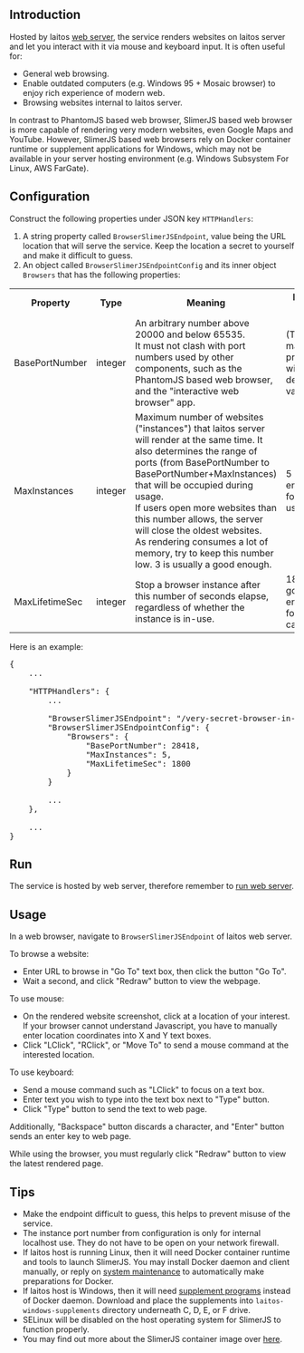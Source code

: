 ## Introduction
Hosted by laitos [web server](https://github.com/HouzuoGuo/laitos/wiki/%5BDaemon%5D-web-server), the service renders websites
on laitos server and let you interact with it via mouse and keyboard input. It is often useful for:
- General web browsing.
- Enable outdated computers (e.g. Windows 95 + Mosaic browser) to enjoy rich experience of modern web.
- Browsing websites internal to laitos server.

In contrast to PhantomJS based web browser, SlimerJS based web browser is more capable of rendering very modern
websites, even Google Maps and YouTube. However, SlimerJS based web browsers rely on Docker container runtime or
supplement applications for Windows, which may not be available in your server hosting environment (e.g. Windows
Subsystem For Linux, AWS FarGate).

## Configuration
Construct the following properties under JSON key `HTTPHandlers`:
1. A string property called `BrowserSlimerJSEndpoint`, value being the URL location that will serve the service. Keep the
   location a secret to yourself and make it difficult to guess.
2. An object called `BrowserSlimerJSEndpointConfig` and its inner object `Browsers` that has the following properties:
<table>
<tr>
    <th>Property</th>
    <th>Type</th>
    <th>Meaning</th>
    <th>Default value</th>
</tr>
<tr>
    <td>BasePortNumber</td>
    <td>integer</td>
    <td>
        An arbitrary number above 20000 and below 65535.
        <br/>
        It must not clash with port numbers used by other components, such as the PhantomJS based web browser, and the
        "interactive web browser" app.
    </td>
    <td>(This is a mandatory property without a default value)
</tr>
<tr>
    <td>MaxInstances</td>
    <td>integer</td>
    <td>
        Maximum number of websites ("instances") that laitos server will render at the same time. It also determines the
        range of ports (from BasePortNumber to BasePortNumber+MaxInstances) that will be occupied during usage.
        <br/>
        If users open more websites than this number allows, the server will close the oldest websites.
        <br/>
        As rendering consumes a lot of memory, try to keep this number low. 3 is usually a good enough.
    </td>
    <td>5 - good enough for one user</td>
</tr>
<tr>
    <td>MaxLifetimeSec</td>
    <td>integer</td>
    <td>Stop a browser instance after this number of seconds elapse, regardless of whether the instance is in-use.</td>
    <td>1800 - good enough for most case</td>
</tr>
</table>

Here is an example:
<pre>
{
    ...

    "HTTPHandlers": {
        ...

        "BrowserSlimerJSEndpoint": "/very-secret-browser-in-browser",
        "BrowserSlimerJSEndpointConfig": {
            "Browsers": {
                "BasePortNumber": 28418,
                "MaxInstances": 5,
                "MaxLifetimeSec": 1800
            }
        }

        ...
    },

    ...
}
</pre>

## Run
The service is hosted by web server, therefore remember to [run web server](https://github.com/HouzuoGuo/laitos/wiki/%5BDaemon%5D-web-server#run).

## Usage
In a web browser, navigate to `BrowserSlimerJSEndpoint` of laitos web server.

To browse a website:
- Enter URL to browse in "Go To" text box, then click the button "Go To".
- Wait a second, and click "Redraw" button to view the webpage.

To use mouse:
- On the rendered website screenshot, click at a location of your interest. If your browser cannot understand
  Javascript, you have to manually enter location coordinates into X and Y text boxes.
- Click "LClick", "RClick", or "Move To" to send a mouse command at the interested location.

To use keyboard:
- Send a mouse command such as "LClick" to focus on a text box.
- Enter text you wish to type into the text box next to "Type" button.
- Click "Type" button to send the text to web page.

Additionally, "Backspace" button discards a character, and "Enter" button sends an enter key to web page.

While using the browser, you must regularly click "Redraw" button to view the latest rendered page.

## Tips
- Make the endpoint difficult to guess, this helps to prevent misuse of the service.
- The instance port number from configuration is only for internal localhost use. They do not have to be open on your
  network firewall.
- If laitos host is running Linux, then it will need Docker container runtime and tools to launch SlimerJS. You may
  install Docker daemon and client manually, or reply on [system maintenance](https://github.com/HouzuoGuo/laitos/wiki/%5BDaemon%5D-system-maintenance)
  to automatically make preparations for Docker.
- If laitos host is Windows, then it will need [supplement programs](https://github.com/HouzuoGuo/laitos-windows-supplements)
  instead of Docker daemon. Download and place the supplements into `laitos-windows-supplements` directory underneath
  C, D, E, or F drive.
- SELinux will be disabled on the host operating system for SlimerJS to function properly.
- You may find out more about the SlimerJS container image over [here](https://hub.docker.com/r/hzgl/slimerjs).
